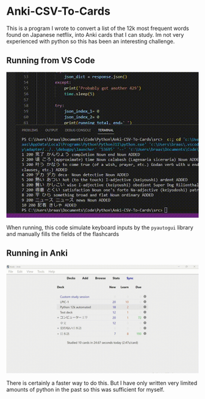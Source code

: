 # Anki-CSV-To-Cards

This is a program I wrote to convert a list of the 12k most frequent words found on Japanese netflix, into Anki cards that I can study. Im not very experienced with python so this has been an interesting challenge.

## Running from VS Code
![](https://github.com/NoahBraasch/Anki-CSV-To-Cards/blob/main/img/ezgif.com-gif-maker(2).gif)

When running, this code simulate keyboard inputs by the `pyautogui` library and manually fills the fields of the flashcards

## Running in Anki
![](https://github.com/NoahBraasch/Anki-CSV-To-Cards/blob/main/img/2022-12-11%2017-24-59.gif)

There is certainly a faster way to do this. But I have only written very limited amounts of python in the past so this was sufficient for myself.
